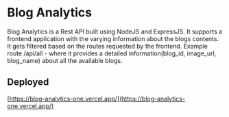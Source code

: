 # Blog Analytics

Blog Analytics is a Rest API built using NodeJS and ExpressJS. It supports a frontend application with the varying information about the blogs contents. It gets filtered 
based on the routes requested by the frontend.
Example route /api/all - where it provides a detailed information(blog_id, image_url, blog_name) about all the available blogs.

## Deployed 
[https://blog-analytics-one.vercel.app/](https://blog-analytics-one.vercel.app/)
